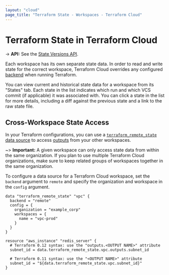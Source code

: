 ```yaml
---
layout: "cloud"
page_title: "Terraform State - Workspaces - Terraform Cloud"
---
```


# Terraform State in Terraform Cloud

-> **API:** See the [State Versions API](../api/state-versions.html).

Each workspace has its own separate state data. In order to read and write state for the correct workspace, Terraform Cloud overrides any configured [backend](/docs/backends/index.html) when running Terraform.

You can view current and historical state data for a workspace from its "States" tab. Each state in the list indicates which run and which VCS commit (if applicable) it was associated with. You can click a state in the list for more details, including a diff against the previous state and a link to the raw state file.

## Cross-Workspace State Access

In your Terraform configurations, you can use a [`terraform_remote_state` data source](/docs/providers/terraform/d/remote_state.html) to access [outputs](/docs/configuration/outputs.html) from your other workspaces.

~> **Important:** A given workspace can only access state data from within the same organization. If you plan to use multiple Terraform Cloud organizations, make sure to keep related groups of workspaces together in the same organization.

To configure a data source for a Terraform Cloud workspace, set the `backend` argument to `remote` and specify the organization and workspace in the `config` argument.

``` hcl
data "terraform_remote_state" "vpc" {
  backend = "remote"
  config = {
    organization = "example_corp"
    workspaces = {
      name = "vpc-prod"
    }
  }
}

resource "aws_instance" "redis_server" {
  # Terraform 0.12 syntax: use the "outputs.<OUTPUT NAME>" attribute
  subnet_id = data.terraform_remote_state.vpc.outputs.subnet_id

  # Terraform 0.11 syntax: use the "<OUTPUT NAME>" attribute
  subnet_id = "${data.terraform_remote_state.vpc.subnet_id}"
}
```

